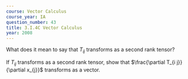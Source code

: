 ```yaml
---
course: Vector Calculus
course_year: IA
question_number: 43
title: 3.I.4C Vector Calculus
year: 2008
---
```



What does it mean to say that $T_{i j}$ transforms as a second rank tensor?

If $T_{i j}$ transforms as a second rank tensor, show that $\frac{\partial T_{i j}}{\partial x_{j}}$ transforms as a vector.